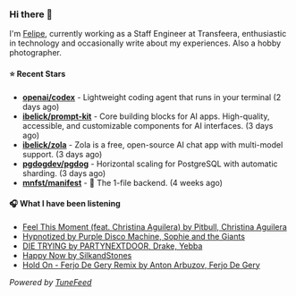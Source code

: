 ### Hi there 👋

I'm [Felipe](https://felipevm.com), currently working as a Staff Engineer at Transfeera, enthusiastic in technology and occasionally write about my experiences. Also a hobby photographer.

#### ⭐ Recent Stars
- **[openai/codex](https://github.com/openai/codex)** - Lightweight coding agent that runs in your terminal (2 days ago)
- **[ibelick/prompt-kit](https://github.com/ibelick/prompt-kit)** - Core building blocks for AI apps.  High-quality, accessible, and customizable components for AI interfaces. (3 days ago)
- **[ibelick/zola](https://github.com/ibelick/zola)** - Zola is a free, open-source AI chat app with multi-model support. (3 days ago)
- **[pgdogdev/pgdog](https://github.com/pgdogdev/pgdog)** - Horizontal scaling for PostgreSQL with automatic sharding. (3 days ago)
- **[mnfst/manifest](https://github.com/mnfst/manifest)** - 🦚 The 1-file backend.  (4 weeks ago)

#### 🎧 What I have been listening
- [Feel This Moment (feat. Christina Aguilera) by Pitbull, Christina Aguilera](https://open.spotify.com/track/0Hf4aIJpsN4Os2f0y0VqWl)
- [Hypnotized by Purple Disco Machine, Sophie and the Giants](https://open.spotify.com/track/4grVkAtmqIipynBu8D9v6G)
- [DIE TRYING by PARTYNEXTDOOR, Drake, Yebba](https://open.spotify.com/track/0NUqi0ps17YpLUC3kgsZq0)
- [Happy Now by SilkandStones](https://open.spotify.com/track/5k3n2gz1LcBxAKdhRKX4H9)
- [Hold On - Ferjo De Gery Remix by Anton Arbuzov, Ferjo De Gery](https://open.spotify.com/track/6c9zToUS3hVriMgTKUuCUG)

_Powered by [TuneFeed](https://tunefeed.app?ref=github.com)_
